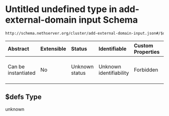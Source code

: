 # Untitled undefined type in add-external-domain input Schema

```txt
http://schema.nethserver.org/cluster/add-external-domain-input.json#/$defs
```



| Abstract            | Extensible | Status         | Identifiable            | Custom Properties | Additional Properties | Access Restrictions | Defined In                                                                                        |
| :------------------ | :--------- | :------------- | :---------------------- | :---------------- | :-------------------- | :------------------ | :------------------------------------------------------------------------------------------------ |
| Can be instantiated | No         | Unknown status | Unknown identifiability | Forbidden         | Allowed               | none                | [add-external-domain-input.json\*](cluster/add-external-domain-input.json "open original schema") |

## $defs Type

unknown
